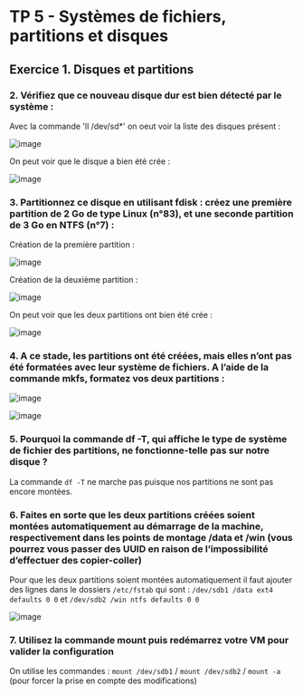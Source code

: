 # TP 5 - Systèmes de fichiers, partitions et disques 

## Exercice 1. Disques et partitions 

### 2. Vérifiez que ce nouveau disque dur est bien détecté par le système :

Avec la commande 'll /dev/sd*' on oeut voir la liste des disques présent :

![image](https://user-images.githubusercontent.com/80455771/192960348-21ecb93c-ef7a-4cb0-bc22-2aa997be71be.png)

On peut voir que le disque a bien été crée :

![image](https://user-images.githubusercontent.com/80455771/192962303-f06bd49e-711d-4d84-a41e-4e5f7dad6454.png)


### 3.  Partitionnez ce disque en utilisant fdisk : créez une première partition de 2 Go de type Linux (n°83), et une seconde partition de 3 Go en NTFS (n°7) : 

Création de la première partition : 

![image](https://user-images.githubusercontent.com/80455771/192964201-39f984ca-87c7-4266-b291-2fa54ae8ba32.png)

Création de la deuxième partition : 

![image](https://user-images.githubusercontent.com/80455771/192967914-8ee0f632-737c-4731-81bc-91d7c9628369.png)

On peut voir que les deux partitions ont bien été crée :

![image](https://user-images.githubusercontent.com/80455771/192968461-2d9c4169-f89a-4a50-89c9-d7b4e7510e35.png)

### 4. A ce stade, les partitions ont été créées, mais elles n’ont pas été formatées avec leur système de fichiers. A l’aide de la commande mkfs, formatez vos deux partitions :

![image](https://user-images.githubusercontent.com/80455771/192975040-8a5645d8-bc8f-4a00-95f7-7b92f8b5cde2.png)

![image](https://user-images.githubusercontent.com/80455771/192974989-20e179f3-65b3-4c1c-bd6d-b430ff4fcae8.png)

### 5. Pourquoi la commande df -T, qui affiche le type de système de fichier des partitions, ne fonctionne-telle pas sur notre disque ?

La commande `df -T` ne marche pas puisque nos partitions ne sont pas encore montées.

### 6. Faites en sorte que les deux partitions créées soient montées automatiquement au démarrage de la machine, respectivement dans les points de montage /data et /win (vous pourrez vous passer des UUID en raison de l’impossibilité d’effectuer des copier-coller)

Pour que les deux partitions soient montées automatiquement il faut ajouter des lignes dans le dossiers `/etc/fstab` qui sont : `/dev/sdb1 /data ext4 defaults 0 0` et 
`/dev/sdb2 /win ntfs defaults 0 0` 

![image](https://user-images.githubusercontent.com/80455771/192988313-d9332fd2-9542-4070-a0ec-96499e3f2552.png)

### 7. Utilisez la commande mount puis redémarrez votre VM pour valider la configuration

On utilise les commandes : `mount /dev/sdb1` / `mount /dev/sdb2` / `mount -a` (pour forcer la prise en compte des modifications) 
